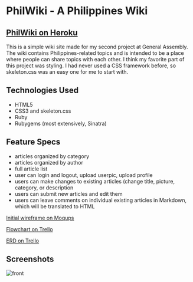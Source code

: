 <h1> PhilWiki - A Philippines Wiki </h1>

<h2> <a href = "https://philwiki.herokuapp.com/" alt = "PhilWiki"> PhilWiki on Heroku </a> </h2>
<p> This is a simple wiki site made for my second project at General Assembly. The wiki contains Philippines-related topics and is intended to be a place where people can share topics with each other. I think my favorite part of this project was styling. I had never used a CSS framework before, so skeleton.css was an easy one for me to start with. </p>

<h2> Technologies Used </h2>
<ul>
<li> HTML5 </li>
<li> CSS3 and skeleton.css </li>
<li> Ruby </li>
<li> Rubygems (most extensively, Sinatra) </li>
</ul>

<h2> Feature Specs </h2>
<ul>
<li> articles organized by category </li>
<li> articles organized by author </li>
<li> full article list </li>
<li> user can login and logout, upload userpic, upload profile </li>
<li> users can make changes to existing articles (change title, picture, category, or description </li>
<li> users can submit new articles and edit them </li>
<li> users can leave comments on individual existing articles in Markdown, which will be translated to HTML</li>
</ul>

<p><a href = "https://moqups.com/anfperez/wwJsrr66/p:a16b2c2a4" alt = "wireframe">Initial wireframe on Moqups </a> </p>

<p> <a href = "https://trello-attachments.s3.amazonaws.com/569eb64985f829050bf7f700/960x960/5761e0dbab787aace3c13e3258abcd0a/12607237_10101273737631480_893899920_n.jpg" alt = "flowchart"> Flowchart on Trello </a></p>

<p> <a href = "https://trello-attachments.s3.amazonaws.com/569ead4805459550ff176179/960x960/eaf5d09c8e71940b5a2f3c0d215c9323/12625800_10101273732142480_1579530612_n.jpg" alt = "ERD">ERD on Trello </a> </p>

<h2> Screenshots </h2>
<img src= "http://i.imgur.com/BFiFL2t.jpg" alt ="front">
